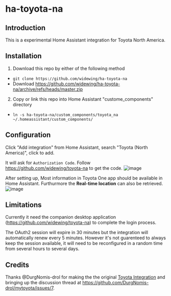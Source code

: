 # ha-toyota-na

## Introduction
This is a experimental Home Assistant integration for Toyota North America.

## Installation
1. Download this repo by either of the following method
- `git clone https://github.com/widewing/ha-toyota-na`
- Download https://github.com/widewing/ha-toyota-na/archive/refs/heads/master.zip
2. Copy or link this repo into Home Assistant "custome_components" directory
- `ln -s ha-toyota-na/custom_components/toyota_na ~/.homeassistant/custom_components/`

## Configuration
Click "Add integration" from Home Assistant, search "Toyota (North America)", click to add.

It will ask for `Authorization Code`. Follow https://github.com/widewing/toyota-na to get the code.
![image](https://user-images.githubusercontent.com/4755389/147372351-7bcfa033-e29e-4822-99e4-185bb7d01d35.png)

After setting up, Most information in Toyota One app should be available in Home Assistant. Furthurmore the **Real-time location** can also be retrieved.
![image](https://user-images.githubusercontent.com/4755389/147372481-4d280b6e-6f61-434c-a768-f4a089f009c3.png)

## Limitations
Currently it need the companion desktop application (https://github.com/widewing/toyota-na) to complete the login process.

The OAuth2 session will expire in 30 minutes but the integration will automatically renew every 5 minutes.
However it's not guarenteed to always keep the session available, it will need to be reconfigured in a random time from several hours to several days.


## Credits
Thanks @DurgNomis-drol for making the the original [Toyota Integration](https://github.com/DurgNomis-drol/ha_toyota) and bringing up the discussion thread at https://github.com/DurgNomis-drol/mytoyota/issues/7.
